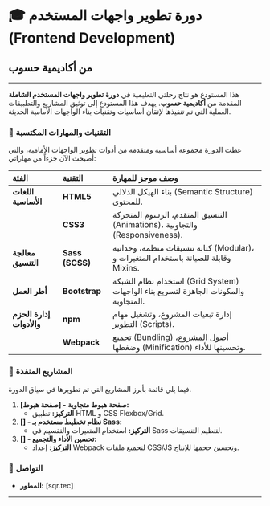 # 🎓 دورة تطوير واجهات المستخدم (Frontend Development)

## من أكاديمية حسوب

---

هذا المستودع هو نتاج رحلتي التعليمية في **دورة تطوير واجهات المستخدم الشاملة** المقدمة من **أكاديمية حسوب**. يهدف هذا المستودع إلى توثيق المشاريع والتطبيقات العملية التي تم تنفيذها لإتقان أساسيات وتقنيات بناء الواجهات الأمامية الحديثة.

### 🌟 التقنيات والمهارات المكتسبة

غطت الدورة مجموعة أساسية ومتقدمة من أدوات تطوير الواجهات الأمامية، والتي أصبحت الآن جزءاً من مهاراتي:

| الفئة | التقنية | وصف موجز للمهارة |
| :--- | :--- | :--- |
| **اللغات الأساسية** | **HTML5** | بناء الهيكل الدلالي (Semantic Structure) للمحتوى. |
| | **CSS3** | التنسيق المتقدم، الرسوم المتحركة (Animations)، والتجاوبية (Responsiveness). |
| **معالجة التنسيق** | **Sass (SCSS)** | كتابة تنسيقات منظمة، وحداتية (Modular)، وقابلة للصيانة باستخدام المتغيرات و Mixins. |
| **أطر العمل** | **Bootstrap** | استخدام نظام الشبكة (Grid System) والمكونات الجاهزة لتسريع بناء الواجهات المتجاوبة. |
| **إدارة الحزم والأدوات** | **npm** | إدارة تبعيات المشروع، وتشغيل مهام التطوير (Scripts). |
| | **Webpack** | تجميع (Bundling) أصول المشروع، وضغطها (Minification) وتحسينها للأداء. |

### 📂 المشاريع المنفذة

فيما يلي قائمة بأبرز المشاريع التي تم تطويرها في سياق الدورة. 

1.  **[صفحة هبوط] - صفحة هبوط متجاوبة:**
    * **التركيز:** تطبيق HTML و CSS Flexbox/Grid.
2.  **[] - نظام تخطيط مستخدم بـ Sass:**
    * **التركيز:** استخدام المتغيرات والتقسيم في Sass لتنظيم التنسيقات.
3.  **[] - تحسين الأداء والتجميع:**
    * **التركيز:** إعداد Webpack لتجميع ملفات CSS/JS وتحسين حجمها للإنتاج.

### 🤝 التواصل

* **المطور:** [sqr.tec]

---

